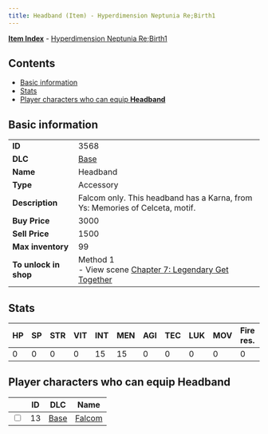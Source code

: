 ```yaml
---
title: Headband (Item) - Hyperdimension Neptunia Re;Birth1
---
```


[**Item Index**](/neptunia/rb1/item/index.html) - [Hyperdimension Neptunia Re;Birth1](/neptunia/rb1)

## Contents

- [Basic information](#basic-information)
- [Stats](#stats)
- [Player characters who can equip **Headband**](#player-characters-who-can-equip-headband)
## Basic information

|   |   |
| -- | -- |
| **ID** | 3568 |
| **DLC** | [Base](/neptunia/rb1/dlc/1-base.html) |
| **Name** | Headband |
| **Type** | Accessory |
| **Description** | Falcom only. This headband has a Karna, from Ys: Memories of Celceta, motif. |
| **Buy Price** | 3000 |
| **Sell Price** | 1500 |
| **Max inventory** | 99 |
| **To unlock in shop** | Method 1<br />- View scene [Chapter 7: Legendary Get Together](/neptunia/rb1/scene/1-726-chapter-7-legendary-get-together.html) |


## Stats

| HP | SP | STR | VIT | INT | MEN | AGI | TEC | LUK | MOV | Fire res. | Ice res. | Wind res. | Lightning res. |
| -- | -- | --- | --- | --- | --- | --- | --- | --- | --- | --------- | -------- | --------- | -------------- |
| 0 | 0 | 0 | 0 | 15 | 15 | 0 | 0 | 0 | 0 | 0 | 0 | 0 | 0 |


## Player characters who can equip **Headband**

|    | ID | DLC | Name |
| -- | -- | --- | ---- |
| <input type="checkbox" id="rb1-player-1-13" class="trackbox" /> | 13 | [Base](/neptunia/rb1/dlc/1-base.html) | [Falcom](/neptunia/rb1/player/1-13-falcom.html) |
